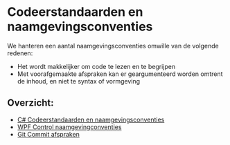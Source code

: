 # Codeerstandaarden en naamgevingsconventies

We hanteren een aantal naamgevingsconventies omwille van de volgende redenen:
 - Het wordt makkelijker om code te lezen en te begrijpen
 - Met voorafgemaakte afspraken kan er geargumenteerd worden omtrent de inhoud, en niet te syntax of vormgeving
 
## Overzicht:
 - [C# Codeerstandaarden en naamgevingsconventies](C%23%20conventions.md)
 - [WPF Control naamgevingconventies](WPF-conventions.md)
 - [Git Commit afspraken](git-commit-conventions.md)
